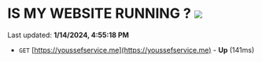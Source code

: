 # IS MY WEBSITE RUNNING ? [![](https://img.shields.io/static/v1?label=Sponsor&message=%E2%9D%A4&logo=GitHub&color=%23fe8e86)](https://github.com/sponsors/<username>)

Last updated: **1/14/2024, 4:55:18 PM**

- `GET` [https://youssefservice.me](https://youssefservice.me) - **Up** (141ms)
